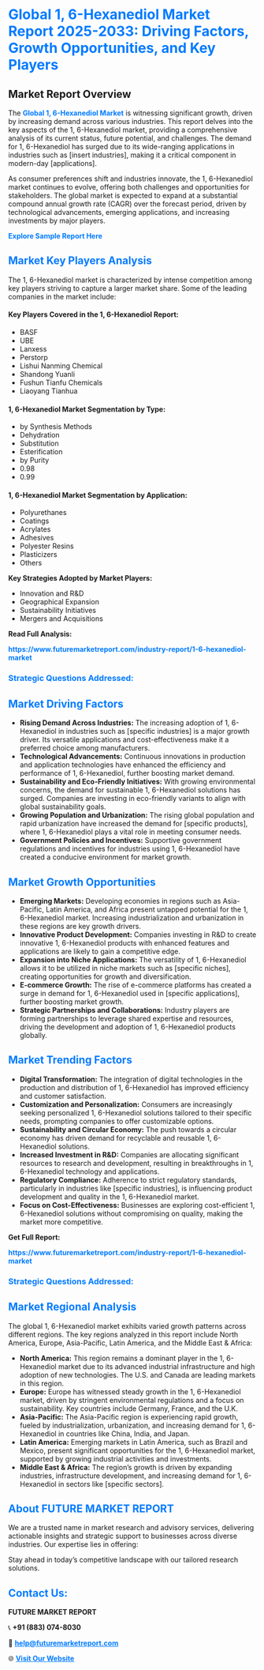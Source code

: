 <h1 style="color: #007BFF;">Global 1, 6-Hexanediol Market Report 2025-2033: Driving Factors, Growth Opportunities, and Key Players</h1>

<section id="overview">
<h2>Market Report Overview</h2>
<p>The <a href="https://www.futuremarketreport.com/industry-report/1-6-hexanediol-market" style="color: #007BFF; text-decoration: none;"><strong>Global 1, 6-Hexanediol Market</strong></a> is witnessing significant growth, driven by increasing demand across various industries. This report delves into the key aspects of the 1, 6-Hexanediol market, providing a comprehensive analysis of its current status, future potential, and challenges. The demand for 1, 6-Hexanediol has surged due to its wide-ranging applications in industries such as [insert industries], making it a critical component in modern-day [applications].</p>
<p>As consumer preferences shift and industries innovate, the 1, 6-Hexanediol market continues to evolve, offering both challenges and opportunities for stakeholders. The global market is expected to expand at a substantial compound annual growth rate (CAGR) over the forecast period, driven by technological advancements, emerging applications, and increasing investments by major players.</p>
</section>

<section id="overview">
<p><a href="https://www.futuremarketreport.com/request-sample/reportId=103234" style="color: #007BFF; text-decoration: none;"><strong>Explore Sample Report Here</strong></a></p>
</section>

<section id="key-players">
<h2 style="color: #007BFF;">Market Key Players Analysis</h2>
<p>The 1, 6-Hexanediol market is characterized by intense competition among key players striving to capture a larger market share. Some of the leading companies in the market include:</p>
<h4>Key Players Covered in the 1, 6-Hexanediol Report:</h4>
<ul><li>BASF</li><li>UBE</li><li>Lanxess</li><li>Perstorp</li><li>Lishui Nanming Chemical</li><li>Shandong Yuanli</li><li>Fushun Tianfu Chemicals</li><li>Liaoyang Tianhua</li></ul>
<h4>1, 6-Hexanediol Market Segmentation by Type:</h4>
<ul><li>by Synthesis Methods</li><li>Dehydration</li><li>Substitution</li><li>Esterification</li><li>by Purity</li><li>0.98</li><li>0.99</li></ul>

<h4>1, 6-Hexanediol Market Segmentation by Application:</h4>
<ul><li>Polyurethanes</li><li>Coatings</li><li>Acrylates</li><li>Adhesives</li><li>Polyester Resins</li><li>Plasticizers</li><li>Others</li></ul>
<p><strong>Key Strategies Adopted by Market Players:</strong></p>
<ul>
<li>Innovation and R&D</li>
<li>Geographical Expansion</li>
<li>Sustainability Initiatives</li>
<li>Mergers and Acquisitions</li>
</ul>
</section>

<section>
<p><strong>Read Full Analysis: </strong></p><a href="https://www.futuremarketreport.com/industry-report/1-6-hexanediol-market" style="color: #007BFF; text-decoration: none;"><strong>https://www.futuremarketreport.com/industry-report/1-6-hexanediol-market</strong></a>
<h3 style="color: #007BFF;">Strategic Questions Addressed:</h3>
</section>

<section id="driving-factors">
<h2 style="color: #007BFF;">Market Driving Factors</h2>
<ul>
<li><strong>Rising Demand Across Industries:</strong> The increasing adoption of 1, 6-Hexanediol in industries such as [specific industries] is a major growth driver. Its versatile applications and cost-effectiveness make it a preferred choice among manufacturers.</li>
<li><strong>Technological Advancements:</strong> Continuous innovations in production and application technologies have enhanced the efficiency and performance of 1, 6-Hexanediol, further boosting market demand.</li>
<li><strong>Sustainability and Eco-Friendly Initiatives:</strong> With growing environmental concerns, the demand for sustainable 1, 6-Hexanediol solutions has surged. Companies are investing in eco-friendly variants to align with global sustainability goals.</li>
<li><strong>Growing Population and Urbanization:</strong> The rising global population and rapid urbanization have increased the demand for [specific products], where 1, 6-Hexanediol plays a vital role in meeting consumer needs.</li>
<li><strong>Government Policies and Incentives:</strong> Supportive government regulations and incentives for industries using 1, 6-Hexanediol have created a conducive environment for market growth.</li>
</ul>
</section>

<section id="growth-opportunities">
<h2 style="color: #007BFF;">Market Growth Opportunities</h2>
<ul>
<li><strong>Emerging Markets:</strong> Developing economies in regions such as Asia-Pacific, Latin America, and Africa present untapped potential for the 1, 6-Hexanediol market. Increasing industrialization and urbanization in these regions are key growth drivers.</li>
<li><strong>Innovative Product Development:</strong> Companies investing in R&D to create innovative 1, 6-Hexanediol products with enhanced features and applications are likely to gain a competitive edge.</li>
<li><strong>Expansion into Niche Applications:</strong> The versatility of 1, 6-Hexanediol allows it to be utilized in niche markets such as [specific niches], creating opportunities for growth and diversification.</li>
<li><strong>E-commerce Growth:</strong> The rise of e-commerce platforms has created a surge in demand for 1, 6-Hexanediol used in [specific applications], further boosting market growth.</li>
<li><strong>Strategic Partnerships and Collaborations:</strong> Industry players are forming partnerships to leverage shared expertise and resources, driving the development and adoption of 1, 6-Hexanediol products globally.</li>
</ul>
</section>

<section id="trending-factors">
<h2 style="color: #007BFF;">Market Trending Factors</h2>
<ul>
<li><strong>Digital Transformation:</strong> The integration of digital technologies in the production and distribution of 1, 6-Hexanediol has improved efficiency and customer satisfaction.</li>
<li><strong>Customization and Personalization:</strong> Consumers are increasingly seeking personalized 1, 6-Hexanediol solutions tailored to their specific needs, prompting companies to offer customizable options.</li>
<li><strong>Sustainability and Circular Economy:</strong> The push towards a circular economy has driven demand for recyclable and reusable 1, 6-Hexanediol solutions.</li>
<li><strong>Increased Investment in R&D:</strong> Companies are allocating significant resources to research and development, resulting in breakthroughs in 1, 6-Hexanediol technology and applications.</li>
<li><strong>Regulatory Compliance:</strong> Adherence to strict regulatory standards, particularly in industries like [specific industries], is influencing product development and quality in the 1, 6-Hexanediol market.</li>
<li><strong>Focus on Cost-Effectiveness:</strong> Businesses are exploring cost-efficient 1, 6-Hexanediol solutions without compromising on quality, making the market more competitive.</li>
</ul>
</section>

<section>
<p><strong>Get Full Report: </strong></p><a href="https://www.futuremarketreport.com/industry-report/1-6-hexanediol-market" style="color: #007BFF; text-decoration: none;"><strong>https://www.futuremarketreport.com/industry-report/1-6-hexanediol-market</strong></a>
<h3 style="color: #007BFF;">Strategic Questions Addressed:</h3>
</section>


<section id="regional-analysis">
<h2 style="color: #007BFF;">Market Regional Analysis</h2>
<p>The global 1, 6-Hexanediol market exhibits varied growth patterns across different regions. The key regions analyzed in this report include North America, Europe, Asia-Pacific, Latin America, and the Middle East & Africa:</p>
<ul>
<li><strong>North America:</strong> This region remains a dominant player in the 1, 6-Hexanediol market due to its advanced industrial infrastructure and high adoption of new technologies. The U.S. and Canada are leading markets in this region.</li>
<li><strong>Europe:</strong> Europe has witnessed steady growth in the 1, 6-Hexanediol market, driven by stringent environmental regulations and a focus on sustainability. Key countries include Germany, France, and the U.K.</li>
<li><strong>Asia-Pacific:</strong> The Asia-Pacific region is experiencing rapid growth, fueled by industrialization, urbanization, and increasing demand for 1, 6-Hexanediol in countries like China, India, and Japan.</li>
<li><strong>Latin America:</strong> Emerging markets in Latin America, such as Brazil and Mexico, present significant opportunities for the 1, 6-Hexanediol market, supported by growing industrial activities and investments.</li>
<li><strong>Middle East & Africa:</strong> The region’s growth is driven by expanding industries, infrastructure development, and increasing demand for 1, 6-Hexanediol in sectors like [specific sectors].</li>
</ul>
</section>

<footer>
<h2 style="color: #007BFF;">About FUTURE MARKET REPORT</h2>
<p>We are a trusted name in market research and advisory services, delivering actionable insights and strategic support to businesses across diverse industries. Our expertise lies in offering:</p>

<p>Stay ahead in today’s competitive landscape with our tailored research solutions.</p>

<h2 style="color: #007BFF;">Contact Us:</h2>
<p><strong>FUTURE MARKET REPORT</strong></p>
<p>📞 <strong>+91 (883) 074-8030</strong></p>
<p>📧 <strong><a href="mailto:help@futuremarketreport.com" style="color: #007BFF;">help@futuremarketreport.com</a></strong></p>
<p>🌐 <strong><a href="https://www.futuremarketreport.com/" style="color: #007BFF;">Visit Our Website</a></strong></p>
</footer>